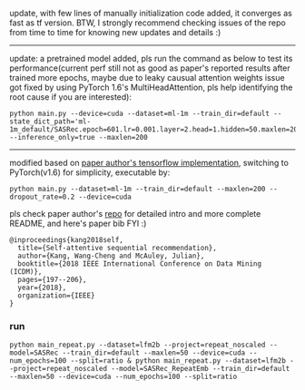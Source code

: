 update, with few lines of manually initialization code added, it converges as fast as tf version. BTW, I strongly recommend checking issues of the repo from time to time for knowing new updates and details :)

---

update: a pretrained model added, pls run the command as below to test its performance(current perf still not as good as paper's reported results after trained more epochs, maybe due to leaky causual attention weights issue got fixed by using PyTorch 1.6's MultiHeadAttention, pls help identifying the root cause if you are interested):

```
python main.py --device=cuda --dataset=ml-1m --train_dir=default --state_dict_path='ml-1m_default/SASRec.epoch=601.lr=0.001.layer=2.head=1.hidden=50.maxlen=200.pth' --inference_only=true --maxlen=200

```

---

modified based on [paper author's tensorflow implementation](https://github.com/kang205/SASRec), switching to PyTorch(v1.6) for simplicity, executable by:

```python main.py --dataset=ml-1m --train_dir=default --maxlen=200 --dropout_rate=0.2 --device=cuda```

pls check paper author's [repo](https://github.com/kang205/SASRec) for detailed intro and more complete README, and here's paper bib FYI :)

```
@inproceedings{kang2018self,
  title={Self-attentive sequential recommendation},
  author={Kang, Wang-Cheng and McAuley, Julian},
  booktitle={2018 IEEE International Conference on Data Mining (ICDM)},
  pages={197--206},
  year={2018},
  organization={IEEE}
}
```

### run
```
python main_repeat.py --dataset=lfm2b --project=repeat_noscaled --model=SASRec --train_dir=default --maxlen=50 --device=cuda --num_epochs=100 --split=ratio & python main_repeat.py --dataset=lfm2b --project=repeat_noscaled --model=SASRec_RepeatEmb --train_dir=default --maxlen=50 --device=cuda --num_epochs=100 --split=ratio
```
